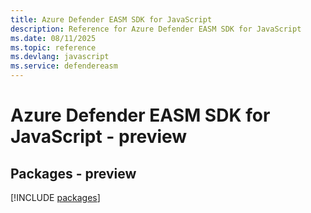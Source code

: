 ```yaml
---
title: Azure Defender EASM SDK for JavaScript
description: Reference for Azure Defender EASM SDK for JavaScript
ms.date: 08/11/2025
ms.topic: reference
ms.devlang: javascript
ms.service: defendereasm
---
```

# Azure Defender EASM SDK for JavaScript - preview
## Packages - preview
[!INCLUDE [packages](defender-easm-index.md)]